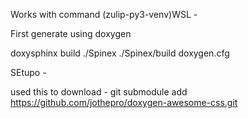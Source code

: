 Works with command (zulip-py3-venv)WSL -

First generate using doxygen 

doxysphinx build ./Spinex  ./Spinex/build doxygen.cfg



SEtupo - 

used this to download - 
git submodule add https://github.com/jothepro/doxygen-awesome-css.git